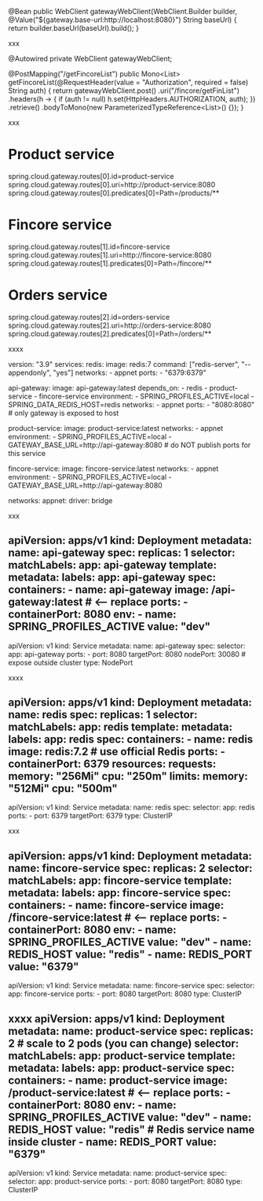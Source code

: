@Bean
public WebClient gatewayWebClient(WebClient.Builder builder,
                                  @Value("${gateway.base-url:http://localhost:8080}") String baseUrl) {
    return builder.baseUrl(baseUrl).build();
}

xxx

@Autowired
private WebClient gatewayWebClient;

@PostMapping("/getFincoreList")
public Mono<List<String>> getFincoreList(@RequestHeader(value = "Authorization", required = false) String auth) {
    return gatewayWebClient.post()
            .uri("/fincore/getFinList")
            .headers(h -> { if (auth != null) h.set(HttpHeaders.AUTHORIZATION, auth); })
            .retrieve()
            .bodyToMono(new ParameterizedTypeReference<List<String>>() {});
}

xxx


# Product service
spring.cloud.gateway.routes[0].id=product-service
spring.cloud.gateway.routes[0].uri=http://product-service:8080
spring.cloud.gateway.routes[0].predicates[0]=Path=/products/**

# Fincore service
spring.cloud.gateway.routes[1].id=fincore-service
spring.cloud.gateway.routes[1].uri=http://fincore-service:8080
spring.cloud.gateway.routes[1].predicates[0]=Path=/fincore/**

# Orders service
spring.cloud.gateway.routes[2].id=orders-service
spring.cloud.gateway.routes[2].uri=http://orders-service:8080
spring.cloud.gateway.routes[2].predicates[0]=Path=/orders/**


xxxx

version: "3.9"
services:
  redis:
    image: redis:7
    command: ["redis-server", "--appendonly", "yes"]
    networks:
      - appnet
    ports:
      - "6379:6379"

  api-gateway:
    image: api-gateway:latest
    depends_on:
      - redis
      - product-service
      - fincore-service
    environment:
      - SPRING_PROFILES_ACTIVE=local
      - SPRING_DATA_REDIS_HOST=redis
    networks:
      - appnet
    ports:
      - "8080:8080"      # only gateway is exposed to host

  product-service:
    image: product-service:latest
    networks:
      - appnet
    environment:
      - SPRING_PROFILES_ACTIVE=local
      - GATEWAY_BASE_URL=http://api-gateway:8080
    # do NOT publish ports for this service

  fincore-service:
    image: fincore-service:latest
    networks:
      - appnet
    environment:
      - SPRING_PROFILES_ACTIVE=local
      - GATEWAY_BASE_URL=http://api-gateway:8080

networks:
  appnet:
    driver: bridge


xxx

apiVersion: apps/v1
kind: Deployment
metadata:
  name: api-gateway
spec:
  replicas: 1
  selector:
    matchLabels:
      app: api-gateway
  template:
    metadata:
      labels:
        app: api-gateway
    spec:
      containers:
        - name: api-gateway
          image: <your-docker-username>/api-gateway:latest   # <-- replace
          ports:
            - containerPort: 8080
          env:
            - name: SPRING_PROFILES_ACTIVE
              value: "dev"
---
apiVersion: v1
kind: Service
metadata:
  name: api-gateway
spec:
  selector:
    app: api-gateway
  ports:
    - port: 8080
      targetPort: 8080
      nodePort: 30080   # expose outside cluster
  type: NodePort


xxxx


apiVersion: apps/v1
kind: Deployment
metadata:
  name: redis
spec:
  replicas: 1
  selector:
    matchLabels:
      app: redis
  template:
    metadata:
      labels:
        app: redis
    spec:
      containers:
        - name: redis
          image: redis:7.2   # use official Redis
          ports:
            - containerPort: 6379
          resources:
            requests:
              memory: "256Mi"
              cpu: "250m"
            limits:
              memory: "512Mi"
              cpu: "500m"
---
apiVersion: v1
kind: Service
metadata:
  name: redis
spec:
  selector:
    app: redis
  ports:
    - port: 6379
      targetPort: 6379
  type: ClusterIP


xxx

apiVersion: apps/v1
kind: Deployment
metadata:
  name: fincore-service
spec:
  replicas: 2
  selector:
    matchLabels:
      app: fincore-service
  template:
    metadata:
      labels:
        app: fincore-service
    spec:
      containers:
        - name: fincore-service
          image: <your-docker-username>/fincore-service:latest   # <-- replace
          ports:
            - containerPort: 8080
          env:
            - name: SPRING_PROFILES_ACTIVE
              value: "dev"
            - name: REDIS_HOST
              value: "redis"
            - name: REDIS_PORT
              value: "6379"
---
apiVersion: v1
kind: Service
metadata:
  name: fincore-service
spec:
  selector:
    app: fincore-service
  ports:
    - port: 8080
      targetPort: 8080
  type: ClusterIP


xxxx
apiVersion: apps/v1
kind: Deployment
metadata:
  name: product-service
spec:
  replicas: 2   # scale to 2 pods (you can change)
  selector:
    matchLabels:
      app: product-service
  template:
    metadata:
      labels:
        app: product-service
    spec:
      containers:
        - name: product-service
          image: <your-docker-username>/product-service:latest   # <-- replace
          ports:
            - containerPort: 8080
          env:
            - name: SPRING_PROFILES_ACTIVE
              value: "dev"
            - name: REDIS_HOST
              value: "redis"   # Redis service name inside cluster
            - name: REDIS_PORT
              value: "6379"
---
apiVersion: v1
kind: Service
metadata:
  name: product-service
spec:
  selector:
    app: product-service
  ports:
    - port: 8080
      targetPort: 8080
  type: ClusterIP